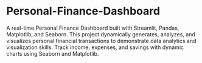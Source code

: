# Personal-Finance-Dashboard

A real-time Personal Finance Dashboard built with Streamlit, Pandas, Matplotlib, and Seaborn.
This project dynamically generates, analyzes, and visualizes personal financial transactions to demonstrate data analytics and visualization skills.
Track income, expenses, and savings with dynamic charts using Seaborn and Matplotlib.

